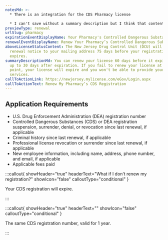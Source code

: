 ```yaml
---
notesMd: >-
  * There is an integration for the CDS Pharmacy license

  * I can't save without a summary description but I think that content is technically static so I copied/pasted 
previewType: renewal
urlSlug: pharmacy
expirationEventDisplayName: Your Pharmacy's Controlled Dangerous Substances Registration is Expired
renewalEventDisplayName: Renew Your Pharmacy’s Controlled Dangerous Substances Registration
aboveLicenseStatusContent: The New Jersey Drug Control Unit (DCU) will send a
  renewal notice to your mailing address 75 days before your registration
  expires.
summaryDescriptionMd: You can renew your license 60 days before it expires and
  up to 30 days after expiration. If you fail to renew your license at this
  point, your license will expire and you won't be able to provide your licensed
  services.
callToActionLink: https://newjersey.mylicense.com/eGov/Login.aspx
callToActionText: Renew My Pharmacy’s CDS Registration
---
```

## Application Requirements

* U.S. Drug Enforcement Administration (DEA) registration number
* Controlled Dangerous Substances (CDS) or DEA registration suspension, surrender, denial, or revocation since last renewal, if applicable 
* Criminal history since last renewal, if applicable
* Professional license revocation or surrender since last renewal, if applicable
* New employee information, including name, address, phone number, and email, if applicable
* Applicable fees paid

:::callout{ showHeader="true" headerText="What if I don’t renew my registration?" showIcon="false" calloutType="conditional" }

Your CDS registration will expire.

:::

:::callout{ showHeader="true" headerText="" showIcon="false" calloutType="conditional" }

The same CDS registration number, valid for 1 year.

:::